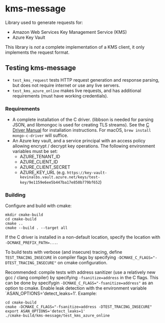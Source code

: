 # kms-message
Library used to generate requests for:
- Amazon Web Services Key Management Service (KMS)
- Azure Key Vault

This library is *not* a complete implementation of a KMS client, it only
implements the request format.

## Testing kms-message
- `test_kms_request` tests HTTP request generation and response parsing, but does not require internet or use any live servers.
- `test_kms_azure_online` makes live requests, and has additional requirements (must have working credentials).

### Requirements
- A complete installation of the C driver. (libbson is needed for parsing JSON, and libmongoc is used for creating TLS streams). See the [C Driver Manual](https://www.mongodb.com/docs/languages/c/c-driver/current/libmongoc/tutorials/obtaining-libraries/) for installation instructions. For macOS, `brew install mongo-c-driver` will suffice.
- An Azure key vault, and a service principal with an access policy allowing encrypt / decrypt key operations. The following environment variables must be set:
    - AZURE_TENANT_ID
    - AZURE_CLIENT_ID
    - AZURE_CLIENT_SECRET
    - AZURE_KEY_URL (e.g. `https://key-vault-kevinalbs.vault.azure.net/keys/test-key/9e1159e6ee5b447ba17e850b779bf652`)

### Building
Configure and build with cmake:
```
mkdir cmake-build
cd cmake-build
cmake ..
cmake --build . --target all
```

If the C driver is installed in a non-default location, specify the location with `-DCMAKE_PREFIX_PATH=...`.

To build tests with verbose (and insecure) tracing, define `TEST_TRACING_INSECURE` in compiler flags by specifying `-DCMAKE_C_FLAGS="-DTEST_TRACING_INSECURE"` on cmake configuration.

Recommended: compile tests with address sanitizer (use a relatively new gcc / clang compiler) by specifying `-fsanitize=address` in the C flags. This can be done by specifygin `-DCMAKE_C_FLAGS="-fsanitize=address"` as an option to cmake. Enable leak detection with the environment variable `ASAN_OPTIONS='detect_leaks=1'. Example:

```
cd cmake-build
cmake -DCMAKE_C_FLAGS="-fsanitize=address -DTEST_TRACING_INSECURE"
export ASAN_OPTIONS='detect_leaks=1'
./cmake-build/kms-message/test_kms_azure_online
```
